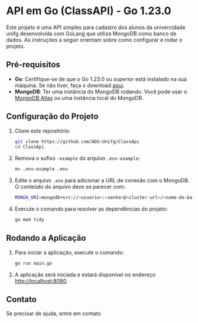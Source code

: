 # API em Go (ClassAPI) - Go 1.23.0

Este projeto é uma API simples para cadastro dos alunos da univercidade unifg desenvolvida com GoLang que utiliza MongoDB como banco de dados. As instruções a seguir orientam sobre como configurar e rodar o projeto.

## Pré-requisitos

- **Go**: Certifique-se de que o Go 1.23.0 ou superior está instalado na sua máquina. Se não tiver, faça o download [aqui](https://go.dev/dl/).
- **MongoDB**: Ter uma instância do MongoDB rodando. Você pode usar o [MongoDB Atlas](https://www.mongodb.com/cloud/atlas) ou uma instância local do MongoDB.

## Configuração do Projeto

1. Clone este repositório:

    ```bash
    git clone https://github.com/ADS-Unifg/ClassApi
    cd ClassApi
    ```

2. Remova o sufixo `-example` do arquivo `.env-example`:

    ```bash
    mv .env-example .env
    ```

3. Edite o arquivo `.env` para adicionar a URL de conexão com o MongoDB. O conteúdo do arquivo deve se parecer com:

    ```bash
    MONGO_URI=mongodb+srv://<usuario>:<senha>@<cluster-url>/<nome-do-banco>?retryWrites=true&w=majority
    ```

4. Execute o comando para resolver as dependências do projeto:

    ```bash
    go mod tidy
    ```

## Rodando a Aplicação

1. Para iniciar a aplicação, execute o comando:

    ```bash
    go run main.go
    ```

2. A aplicação será iniciada e estará disponível no endereço [http://localhost:8080](http://localhost:80).

## Contato

Se precisar de ajuda, entre em contato
